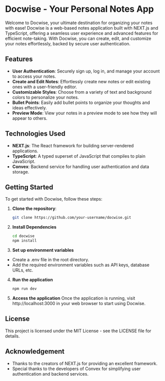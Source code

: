 # Docwise - Your Personal Notes App

Welcome to Docwise, your ultimate destination for organizing your notes with ease! Docwise is a web-based notes application built with NEXT.js and TypeScript, offering a seamless user experience and advanced features for efficient note-taking. With Docwise, you can create, edit, and customize your notes effortlessly, backed by secure user authentication.

## Features

- **User Authentication**: Securely sign up, log in, and manage your account to access your notes.
- **Create and Edit Notes**: Effortlessly create new notes or edit existing ones with a user-friendly editor.
- **Customizable Styles**: Choose from a variety of text and background colors to personalize your notes.
- **Bullet Points**: Easily add bullet points to organize your thoughts and ideas effectively.
- **Preview Mode**: View your notes in a preview mode to see how they will appear to others.

## Technologies Used

- **NEXT.js**: The React framework for building server-rendered applications.
- **TypeScript**: A typed superset of JavaScript that compiles to plain JavaScript.
- **Convex**: Backend service for handling user authentication and data storage.

## Getting Started

To get started with Docwise, follow these steps:

1. **Clone the repository**:

   ```bash
   git clone https://github.com/your-username/docwise.git

2. **Install Dependencies**
    
     ```bash
    cd docwise
    npm install

3. **Set up environment variables**

- Create a .env file in the root directory.
- Add the required environment variables such as API keys, database URLs, etc.

4. **Run the application**

    ```bash
    npm run dev

5. **Access the application** 
    Once the application is running, visit http://localhost:3000 in your web browser to start using Docwise.

## License
  
  This project is licensed under the MIT License - see the LICENSE file for details.

##  Acknowledgement
  - Thanks to the creators of NEXT.js for providing an excellent framework.
  - Special thanks to the developers of Convex for simplifying user authentication and backend    services.
